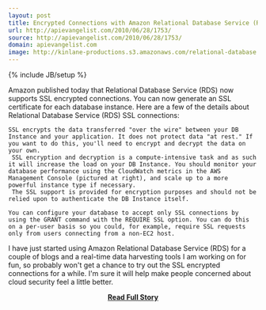 ```yaml
---
layout: post
title: Encrypted Connections with Amazon Relational Database Service (RDS)
url: http://apievangelist.com/2010/06/28/1753/
source: http://apievangelist.com/2010/06/28/1753/
domain: apievangelist.com
image: http://kinlane-productions.s3.amazonaws.com/relational-database.jpg
---
```

{% include JB/setup %}<p>Amazon published today that Relational Database Service (RDS) now supports SSL encrypted connections. You can now generate an SSL certificate for each database instance.
Here are a few of the details about Relational Database Service (RDS) SSL connections:

	SSL encrypts the data transferred "over the wire" between your DB Instance and your application. It does not protect data "at rest." If you want to do this, you'll need to encrypt and decrypt the data on your own.
	 SSL encryption and decryption is a compute-intensive task and as such it will increase the load on your DB Instance. You should monitor your database performance using the CloudWatch metrics in the AWS Management Console (pictured at right), and scale up to a more powerful instance type if necessary.
	 The SSL support is provided for encryption purposes and should not be relied upon to authenticate the DB Instance itself.

	You can configure your database to accept only SSL connections by using the GRANT command with the REQUIRE SSL option. You can do this on a per-user basis so you could, for example, require SSL requests only from users connecting from a non-EC2 host.

I have just started using Amazon Relational Database Service (RDS) for a couple of blogs and a real-time data harvesting tools I am working on for fun, so probably won't get a chance to try out the SSL encrypted connections for a while. I'm sure it will help make people concerned about cloud security feel a little better.</p>
<center><p><a href="http://apievangelist.com/2010/06/28/1753/" style='padding:25px; font-sze:18px; font-weight: bold;'>Read Full Story</a></p></center>
